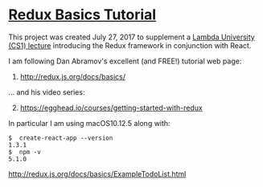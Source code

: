 # [Redux Basics Tutorial](http://redux.js.org/docs/basics/)

This project was created July 27, 2017 to supplement a [Lambda University (CS1) lecture](https://youtu.be/wJatXrRg8rw) introducing the Redux framework in conjunction with React.  

I am following Dan Abramov's excellent (and FREE!) tutorial web page:

1. http://redux.js.org/docs/basics/

... and his video series:

2. https://egghead.io/courses/getting-started-with-redux



In particular I am using macOS10.12.5 along with:
```console
$  create-react-app --version
1.3.1
$  npm -v
5.1.0
```

http://redux.js.org/docs/basics/ExampleTodoList.html
